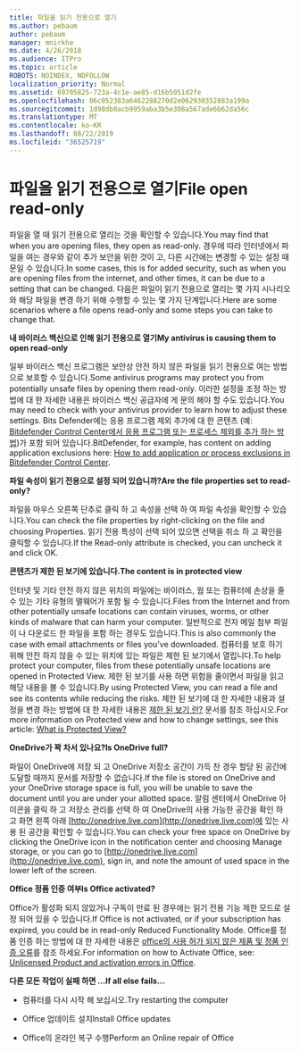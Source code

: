 ```yaml
---
title: 파일을 읽기 전용으로 열기
ms.author: pebaum
author: pebaum
manager: mnirkhe
ms.date: 4/26/2018
ms.audience: ITPro
ms.topic: article
ROBOTS: NOINDEX, NOFOLLOW
localization_priority: Normal
ms.assetid: 69705825-723a-4c1e-ae85-d16b5051d2fe
ms.openlocfilehash: 06c052383a6462288270d2e062930352883a199a
ms.sourcegitcommit: 1d98db8acb9959aba3b5e308a567ade6b62da56c
ms.translationtype: MT
ms.contentlocale: ko-KR
ms.lasthandoff: 08/22/2019
ms.locfileid: "36525719"
---
```

# <a name="file-open-read-only"></a><span data-ttu-id="39d51-102">파일을 읽기 전용으로 열기</span><span class="sxs-lookup"><span data-stu-id="39d51-102">File open read-only</span></span>

<span data-ttu-id="39d51-103">파일을 열 때 읽기 전용으로 열리는 것을 확인할 수 있습니다.</span><span class="sxs-lookup"><span data-stu-id="39d51-103">You may find that when you are opening files, they open as read-only.</span></span> <span data-ttu-id="39d51-104">경우에 따라 인터넷에서 파일을 여는 경우와 같이 추가 보안을 위한 것이 고, 다른 시간에는 변경할 수 있는 설정 때문일 수 있습니다.</span><span class="sxs-lookup"><span data-stu-id="39d51-104">In some cases, this is for added security, such as when you are opening files from the internet, and other times, it can be due to a setting that can be changed.</span></span> <span data-ttu-id="39d51-105">다음은 파일이 읽기 전용으로 열리는 몇 가지 시나리오와 해당 파일을 변경 하기 위해 수행할 수 있는 몇 가지 단계입니다.</span><span class="sxs-lookup"><span data-stu-id="39d51-105">Here are some scenarios where a file opens read-only and some steps you can take to change that.</span></span>
  
 <span data-ttu-id="39d51-106">**내 바이러스 백신으로 인해 읽기 전용으로 열기**</span><span class="sxs-lookup"><span data-stu-id="39d51-106">**My antivirus is causing them to open read-only**</span></span>
  
<span data-ttu-id="39d51-107">일부 바이러스 백신 프로그램은 보안상 안전 하지 않은 파일을 읽기 전용으로 여는 방법으로 보호할 수 있습니다.</span><span class="sxs-lookup"><span data-stu-id="39d51-107">Some antivirus programs may protect you from potentially unsafe files by opening them read-only.</span></span> <span data-ttu-id="39d51-108">이러한 설정을 조정 하는 방법에 대 한 자세한 내용은 바이러스 백신 공급자에 게 문의 해야 할 수도 있습니다.</span><span class="sxs-lookup"><span data-stu-id="39d51-108">You may need to check with your antivirus provider to learn how to adjust these settings.</span></span> <span data-ttu-id="39d51-109">Bits Defender에는 응용 프로그램 제외 추가에 대 한 콘텐츠 (예: [Bitdefender Control Center에서 응용 프로그램 또는 프로세스 제외를 추가 하는 방법](https://www.bitdefender.com/support/how-to-add-application-or-process-exclusions-in-bitdefender-control-center-1119.mdl))가 포함 되어 있습니다.</span><span class="sxs-lookup"><span data-stu-id="39d51-109">BitDefender, for example, has content on adding application exclusions here: [How to add application or process exclusions in Bitdefender Control Center](https://www.bitdefender.com/support/how-to-add-application-or-process-exclusions-in-bitdefender-control-center-1119.mdl).</span></span>
  
 <span data-ttu-id="39d51-110">**파일 속성이 읽기 전용으로 설정 되어 있습니까?**</span><span class="sxs-lookup"><span data-stu-id="39d51-110">**Are the file properties set to read-only?**</span></span>
  
<span data-ttu-id="39d51-111">파일을 마우스 오른쪽 단추로 클릭 하 고 속성을 선택 하 여 파일 속성을 확인할 수 있습니다.</span><span class="sxs-lookup"><span data-stu-id="39d51-111">You can check the file properties by right-clicking on the file and choosing Properties.</span></span> <span data-ttu-id="39d51-112">읽기 전용 특성이 선택 되어 있으면 선택을 취소 하 고 확인을 클릭할 수 있습니다.</span><span class="sxs-lookup"><span data-stu-id="39d51-112">If the Read-only attribute is checked, you can uncheck it and click OK.</span></span>
  
 <span data-ttu-id="39d51-113">**콘텐츠가 제한 된 보기에 있습니다.**</span><span class="sxs-lookup"><span data-stu-id="39d51-113">**The content is in protected view**</span></span>
  
<span data-ttu-id="39d51-114">인터넷 및 기타 안전 하지 않은 위치의 파일에는 바이러스, 웜 또는 컴퓨터에 손상을 줄 수 있는 기타 유형의 맬웨어가 포함 될 수 있습니다.</span><span class="sxs-lookup"><span data-stu-id="39d51-114">Files from the Internet and from other potentially unsafe locations can contain viruses, worms, or other kinds of malware that can harm your computer.</span></span> <span data-ttu-id="39d51-115">일반적으로 전자 메일 첨부 파일이 나 다운로드 한 파일을 포함 하는 경우도 있습니다.</span><span class="sxs-lookup"><span data-stu-id="39d51-115">This is also commonly the case with email attachments or files you've downloaded.</span></span> <span data-ttu-id="39d51-116">컴퓨터를 보호 하기 위해 안전 하지 않을 수 있는 위치에 있는 파일은 제한 된 보기에서 열립니다.</span><span class="sxs-lookup"><span data-stu-id="39d51-116">To help protect your computer, files from these potentially unsafe locations are opened in Protected View.</span></span> <span data-ttu-id="39d51-117">제한 된 보기를 사용 하면 위험을 줄이면서 파일을 읽고 해당 내용을 볼 수 있습니다.</span><span class="sxs-lookup"><span data-stu-id="39d51-117">By using Protected View, you can read a file and see its contents while reducing the risks.</span></span> <span data-ttu-id="39d51-118">제한 된 보기에 대 한 자세한 내용과 설정을 변경 하는 방법에 대 한 자세한 내용은 [제한 된 보기 란?](https://support.office.com/article/d6f09ac7-e6b9-4495-8e43-2bbcdbcb6653) 문서를 참조 하십시오.</span><span class="sxs-lookup"><span data-stu-id="39d51-118">For more information on Protected view and how to change settings, see this article: [What is Protected View?](https://support.office.com/article/d6f09ac7-e6b9-4495-8e43-2bbcdbcb6653)</span></span>
  
 <span data-ttu-id="39d51-119">**OneDrive가 꽉 차서 있나요?**</span><span class="sxs-lookup"><span data-stu-id="39d51-119">**Is OneDrive full?**</span></span>
  
<span data-ttu-id="39d51-120">파일이 OneDrive에 저장 되 고 OneDrive 저장소 공간이 가득 찬 경우 할당 된 공간에 도달할 때까지 문서를 저장할 수 없습니다.</span><span class="sxs-lookup"><span data-stu-id="39d51-120">If the file is stored on OneDrive and your OneDrive storage space is full, you will be unable to save the document until you are under your allotted space.</span></span> <span data-ttu-id="39d51-121">알림 센터에서 OneDrive 아이콘을 클릭 하 고 저장소 관리를 선택 하 여 OneDrive의 사용 가능한 공간을 확인 하 고 화면 왼쪽 아래 [http://onedrive.live.com](http://onedrive.live.com)에 있는 사용 된 공간을 확인할 수 있습니다.</span><span class="sxs-lookup"><span data-stu-id="39d51-121">You can check your free space on OneDrive by clicking the OneDrive icon in the notification center and choosing Manage storage, or you can go to [http://onedrive.live.com](http://onedrive.live.com), sign in, and note the amount of used space in the lower left of the screen.</span></span>
  
 <span data-ttu-id="39d51-122">**Office 정품 인증 여부**</span><span class="sxs-lookup"><span data-stu-id="39d51-122">**Is Office activated?**</span></span>
  
<span data-ttu-id="39d51-123">Office가 활성화 되지 않았거나 구독이 만료 된 경우에는 읽기 전용 기능 제한 모드로 설정 되어 있을 수 있습니다.</span><span class="sxs-lookup"><span data-stu-id="39d51-123">If Office is not activated, or if your subscription has expired, you could be in read-only Reduced Functionality Mode.</span></span> <span data-ttu-id="39d51-124">Office를 정품 인증 하는 방법에 대 한 자세한 내용은 [office의 사용 허가 되지 않은 제품 및 정품 인증 오류](https://support.office.com/article/0d23d3c0-c19c-4b2f-9845-5344fedc4380)를 참조 하세요.</span><span class="sxs-lookup"><span data-stu-id="39d51-124">For information on how to Activate Office, see: [Unlicensed Product and activation errors in Office](https://support.office.com/article/0d23d3c0-c19c-4b2f-9845-5344fedc4380).</span></span>
  
 <span data-ttu-id="39d51-125">**다른 모든 작업이 실패 하면 ...**</span><span class="sxs-lookup"><span data-stu-id="39d51-125">**If all else fails...**</span></span>
  
- <span data-ttu-id="39d51-126">컴퓨터를 다시 시작 해 보십시오.</span><span class="sxs-lookup"><span data-stu-id="39d51-126">Try restarting the computer</span></span>
    
- <span data-ttu-id="39d51-127">Office 업데이트 설치</span><span class="sxs-lookup"><span data-stu-id="39d51-127">Install Office updates</span></span>
    
- <span data-ttu-id="39d51-128">Office의 온라인 복구 수행</span><span class="sxs-lookup"><span data-stu-id="39d51-128">Perform an Online repair of Office</span></span>
    

